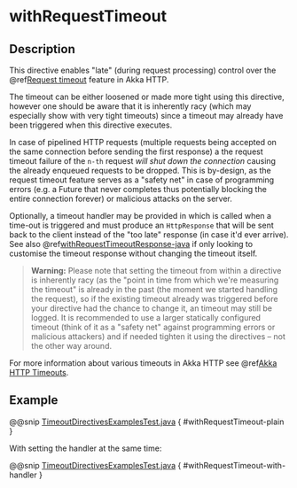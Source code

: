 <a id="withrequesttimeout-java"></a>
# withRequestTimeout

## Description

This directive enables "late" (during request processing) control over the @ref[Request timeout](../../../common/timeouts.md#request-timeout-java) feature in Akka HTTP.

The timeout can be either loosened or made more tight using this directive, however one should be aware that it is
inherently racy (which may especially show with very tight timeouts) since a timeout may already have been triggered
when this directive executes.

In case of pipelined HTTP requests (multiple requests being accepted on the same connection before sending the first response)
a the request timeout failure of the `n-th` request *will shut down the connection* causing the already enqueued requests
to be dropped. This is by-design, as the request timeout feature serves as a "safety net" in case of programming errors
(e.g. a Future that never completes thus potentially blocking the entire connection forever) or malicious attacks on the server.

Optionally, a timeout handler may be provided in which is called when a time-out is triggered and must produce an
`HttpResponse` that will be sent back to the client instead of the "too late" response (in case it'd ever arrive).
See also @ref[withRequestTimeoutResponse-java](withRequestTimeoutResponse.md#withrequesttimeoutresponse-java) if only looking to customise the timeout response without changing the timeout itself.

> **Warning:**
Please note that setting the timeout from within a directive is inherently racy (as the "point in time from which
we're measuring the timeout" is already in the past (the moment we started handling the request), so if the existing
timeout already was triggered before your directive had the chance to change it, an timeout may still be logged.
It is recommended to use a larger statically configured timeout (think of it as a "safety net" against programming errors
or malicious attackers) and if needed tighten it using the directives – not the other way around.

For more information about various timeouts in Akka HTTP see @ref[Akka HTTP Timeouts](../../../common/timeouts.md#http-timeouts-java).

## Example

@@snip [TimeoutDirectivesExamplesTest.java](../../../../../../../test/java/docs/http/javadsl/server/directives/TimeoutDirectivesExamplesTest.java) { #withRequestTimeout-plain }

With setting the handler at the same time:

@@snip [TimeoutDirectivesExamplesTest.java](../../../../../../../test/java/docs/http/javadsl/server/directives/TimeoutDirectivesExamplesTest.java) { #withRequestTimeout-with-handler }